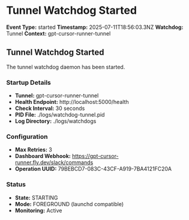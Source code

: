 # Tunnel Watchdog Started

**Event Type:** started
**Timestamp:** 2025-07-11T18:56:03.3NZ
**Watchdog:** Tunnel
**Context:** gpt-cursor-runner-tunnel


## Tunnel Watchdog Started

The tunnel watchdog daemon has been started.

### Startup Details
- **Tunnel:** gpt-cursor-runner-tunnel
- **Health Endpoint:** http://localhost:5000/health
- **Check Interval:** 30 seconds
- **PID File:** ./logs/watchdog-tunnel.pid
- **Log Directory:** ./logs/watchdogs

### Configuration
- **Max Retries:** 3
- **Dashboard Webhook:** https://gpt-cursor-runner.fly.dev/slack/commands
- **Operation UUID:** 79BEBCD7-083C-43CF-A919-7BA4121FC20A

### Status
- **State:** STARTING
- **Mode:** FOREGROUND (launchd compatible)
- **Monitoring:** Active


